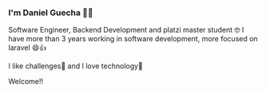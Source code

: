 ### I'm Daniel Guecha 👨‍💻

Software Engineer, Backend Development and platzi master student 🤓
I have more than 3 years working in software development, more focused on laravel 😄👍

I like challenges💪 and I love technology💚

Welcome!!
<!--
**dagume/dagume** is a ✨ _special_ ✨ repository because its `README.md` (this file) appears on your GitHub profile.

Here are some ideas to get you started:

- 🔭 I’m currently working on ...
- 🌱 I’m currently learning ...
- 👯 I’m looking to collaborate on ...
- 🤔 I’m looking for help with ...
- 💬 Ask me about ...
- 📫 How to reach me: ...
- 😄 Pronouns: ...
- ⚡ Fun fact: ...
-->
